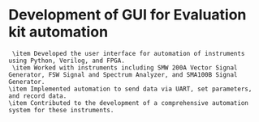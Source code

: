 # Development of GUI for Evaluation kit automation
     \item Developed the user interface for automation of instruments using Python, Verilog, and FPGA.
     \item Worked with instruments including SMW 200A Vector Signal Generator, FSW Signal and Spectrum Analyzer, and SMA100B Signal Generator.
    \item Implemented automation to send data via UART, set parameters, and record data. 
    \item Contributed to the development of a comprehensive automation system for these instruments.
